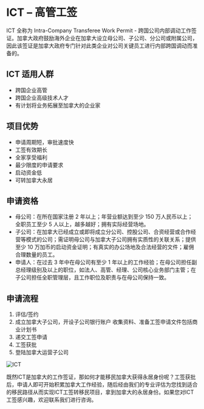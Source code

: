 # ICT – 高管工签

ICT 全称为 Intra-Company Transferee Work Permit - 跨国公司内部调动工作签证。加拿大政府鼓励海外企业在加拿大设立母公司、子公司、分公司或附属公司，因此该签证是加拿大政府专门针对此类企业对公司关键员工进行内部跨国调动而准备的。

## ICT 适用人群

- 跨国企业高管
- 跨国企业高级技术人才
- 有计划将业务拓展至加拿大的企业家

## 项目优势

- 申请周期短，审批速度快
- 工签有效期长
- 全家享受福利
- 最少限度的申请要求
- 启动资金低
- 可转加拿大永居

## 申请资格

- 母公司：在所在国家注册 2 年以上；年营业额达到至少 150 万人民币以上；全职员工至少 5 人以上，越多越好；拥有实际经营场地。
- 子公司：在加拿大已经成立或即将成立分公司、控股公司、合资经营或合作经营等模式的公司；需证明母公司与加拿大子公司拥有实质性的关联关系；提供至少 10 万加币的启动资金证明；有真实的办公场地及合法经营的文件；雇佣合理数量的员工。
- 申请人：在过去 3 年中在母公司有至少 1 年以上的工作经验；在母公司担任副总经理级别及以上的职位，如法人、高管、经理、公司核心业务部门主管；在子公司担任全职管理层，且工作职位及职责与在母公司保持一致。

## 申请流程

1. 评估/签约
1. 成立加拿大子公司，开设子公司银行账户 收集资料、准备工签申请文件包括商业计划书
1. 递交工签申请
1. 工签获批
1. 登陆加拿大运营子公司

![ICT](/entrances/ict.webp)

既然ICT是加拿大的工作签证，那如何才能移民加拿大获得永居身份呢？工签获批后，申请人即可开始积累加拿大工作经验，随后经由我们的专业评估为您找到适合的移民路径从而实现ICT工签转移民项目，拿到加拿大的永居身份。如果您对ICT工签感兴趣，欢迎联系我们进行咨询。